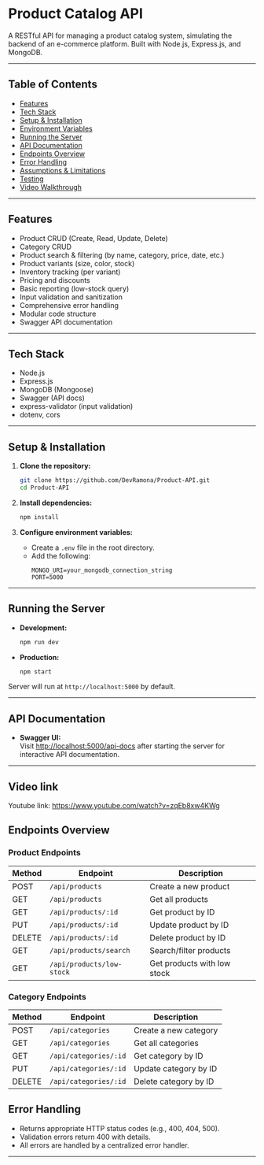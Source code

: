 # Product Catalog API

A RESTful API for managing a product catalog system, simulating the backend of an e-commerce platform. Built with Node.js, Express.js, and MongoDB.

---

## Table of Contents

- [Features](#features)
- [Tech Stack](#tech-stack)
- [Setup & Installation](#setup--installation)
- [Environment Variables](#environment-variables)
- [Running the Server](#running-the-server)
- [API Documentation](#api-documentation)
- [Endpoints Overview](#endpoints-overview)
- [Error Handling](#error-handling)
- [Assumptions & Limitations](#assumptions--limitations)
- [Testing](#testing)
- [Video Walkthrough](#video-walkthrough)

---

## Features

- Product CRUD (Create, Read, Update, Delete)
- Category CRUD
- Product search & filtering (by name, category, price, date, etc.)
- Product variants (size, color, stock)
- Inventory tracking (per variant)
- Pricing and discounts
- Basic reporting (low-stock query)
- Input validation and sanitization
- Comprehensive error handling
- Modular code structure
- Swagger API documentation

---

## Tech Stack

- Node.js
- Express.js
- MongoDB (Mongoose)
- Swagger (API docs)
- express-validator (input validation)
- dotenv, cors

---

## Setup & Installation

1. **Clone the repository:**
   ```bash
   git clone https://github.com/DevRamona/Product-API.git
   cd Product-API
   ```

2. **Install dependencies:**
   ```bash
   npm install
   ```

3. **Configure environment variables:**
   - Create a `.env` file in the root directory.
   - Add the following:
     ```
     MONGO_URI=your_mongodb_connection_string
     PORT=5000
     ```

---

## Running the Server

- **Development:**
  ```bash
  npm run dev
  ```
- **Production:**
  ```bash
  npm start
  ```

Server will run at `http://localhost:5000` by default.

---

## API Documentation

- **Swagger UI:**  
  Visit [http://localhost:5000/api-docs](http://localhost:5000/api-docs) after starting the server for interactive API documentation.

---
## Video link
Youtube link: https://www.youtube.com/watch?v=zqEb8xw4KWg


## Endpoints Overview

### Product Endpoints

| Method | Endpoint                  | Description                       |
|--------|---------------------------|-----------------------------------|
| POST   | `/api/products`           | Create a new product              |
| GET    | `/api/products`           | Get all products                  |
| GET    | `/api/products/:id`       | Get product by ID                 |
| PUT    | `/api/products/:id`       | Update product by ID              |
| DELETE | `/api/products/:id`       | Delete product by ID              |
| GET    | `/api/products/search`    | Search/filter products            |
| GET    | `/api/products/low-stock` | Get products with low stock       |


### Category Endpoints

| Method | Endpoint                  | Description                       |
|--------|---------------------------|-----------------------------------|
| POST   | `/api/categories`         | Create a new category             |
| GET    | `/api/categories`         | Get all categories                |
| GET    | `/api/categories/:id`     | Get category by ID                |
| PUT    | `/api/categories/:id`     | Update category by ID             |
| DELETE | `/api/categories/:id`     | Delete category by ID             |


## Error Handling

- Returns appropriate HTTP status codes (e.g., 400, 404, 500).
- Validation errors return 400 with details.
- All errors are handled by a centralized error handler.

---





